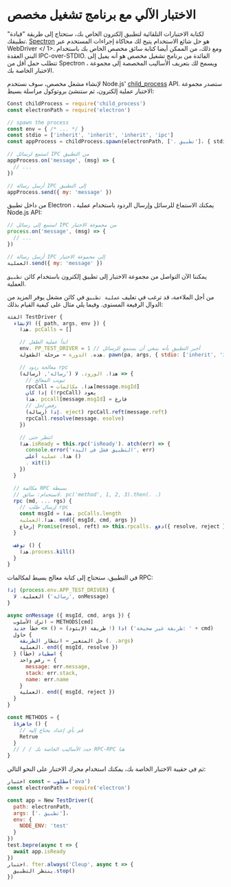# الاختبار الآلي مع برنامج تشغيل مخصص

لكتابة الاختبارات التلقائية لتطبيق إلكترون الخاص بك، ستحتاج إلى طريقة "قيادة" تطبيقك. [Spectron](https://electronjs.org/spectron) هو حل شائع الاستخدام يتيح لك محاكاة إجراءات المستخدم عبر WebDriver </ 1>. ومع ذلك، من الممكن أيضا كتابة سائق مخصص الخاص بك باستخدام البني العقدة IPC-over-STDIO. الفائدة من برنامج تشغيل مخصص هو أنه يميل إلى تتطلب حمل أقل من Spectron ، ويسمح لك بتعريف الأساليب المخصصة إلى مجموعة الاختبار الخاصة بك.</p> 

لإنشاء مشغل مخصص، سوف نستخدم Node.js' [child_process](https://nodejs.org/api/child_process.html) API. ستصدر مجموعة الاختبار عملية إلكترون، ثم ستنشئ بروتوكول مراسلة بسيط:



```js
Const childProcess = require('child_process')
const electronPath = require('electron')

// spawn the process
const env = { /* ... */ }
const stdio = ['inherit', 'inherit', 'inherit', 'ipc']
const appProcess = childProcess.spawn(electronPath, ['. تطبيق']، { stdio, env })

// استمع لرسائل IPC من التطبيق
appProcess.on('message', (msg) => {
  // ...
})

// أرسل رسالة IPC إلى التطبيق
appProcess.send({ my: 'message' })
```


من داخل تطبيق Electron ، يمكنك الاستماع للرسائل وإرسال الردود باستخدام عملية Node.js [](https://nodejs.org/api/process.html) API:



```js
// استمع إلى رسائل IPC من مجموعة الاختبار
process.on('message', (msg) => {
  // ...
})

// أرسل رسالة IPC إلى مجموعة الاختبار
العملية.send({ my: 'message' })
```


يمكننا الآن التواصل من مجموعة الاختبار إلى تطبيق إلكترون باستخدام كائن `تطبيق` العملية.

من أجل الملاءمة، قد ترغب في تغليف `عملية تطبيق` في كائن مشغل يوفر المزيد من الدوال الرفيعة المستوى. وفيما يلي مثال على كيفية القيام بذلك:



```js
الفئة TestDriver {
  الإنشاء ({ path, args, env }) {
    هذا. pcCalls = []

    // ابدأ عملية الطفل
    env. PP_TEST_DRIVER = 1 // أخبر التطبيق بأنه ينبغي أن يستمع للرسائل
    هذه. الدورة = مرحلة الطفولة. pawn(pa, args, { stdio: ['inherit', 'inherit', 'inherit', 'ipc'], env })

    // معالجة ردود rpc
    هذا. الورود. لا ('رسالة', (رسالة) => {
      // تبويب المعالج
      rpcCall = هذا. مكالمات[message.msgId]
      إذا كان (!rpcCall) يعود
      هذا. pccall[message.msgId] = فارغ
      // رفض/حل
      إذا (رسالة). eject) rpcCall.reft(message.reft)
      rpcCall.resolve(message. esolve)
    })

    // انتظر حتى
    هذا.isReady = this.rpc('isReady'). atch(err) => {
      console.error('التطبيق فشل في البدء', err)
      هذا. عملية أعلى ()
      . xit(1)
    })
  }

  // مكالمة RPC بسيطة
  // لاستخدام: سائق. pc('method', 1, 2, 3).then(. .)
  rpc (md, ... rgs) {
    // إرسال طلب rpc
    const msgId = هذا. pcCalls.length
    هذا.العملية. end({ msgId, cmd, args })
    إرجاع Promise(resol, reft) => this.rpcalls. دفع({ resolve, reject }))
  }

  توقف () {
    هذا.process.kill()
  }
}
```


في التطبيق، ستحتاج إلى كتابة معالج بسيط لمكالمات RPC:



```js
إذا (process.env.APP_TEST_DRIVER) {
  العملية. لا ('رسالة', onMessage)
}

async onMessage ({ msgId, cmd, args }) {
  اترك الأسلوب = METHODS[cmd]
  اذا (! طريقة الإيثود) = () => خطأ جديد ('طريقة غير صحيحة: ' + cmd)
  حاول {
    حل المتغير = انتظار الطريقة (. .args)
    العملية. end({ msgId, resolve })
  } اصطياد (خطأ) {
    رفض واحد = {
      message: err.message,
      stack: err.stack,
      name: err.name
    }
    العملية. end({ msgId, reject })
  }
}

const METHODS = {
  isجاهز () {
    // قم بأي إعداد يحتاج إليه
    Retrue
  }
  // / / حدد الأساليب الخاصة بك RPC-RPC هنا
}
```


ثم في حقيبة الاختبار الخاصة بك، يمكنك استخدام محرك الاختبار على النحو التالي:



```js
اختبار const = مطلوب('ava')
const electronPath = require('electron')

const app = New TestDriver({
  path: electronPath,
  args: ['. تطبيق']،
  env: {
    NODE_ENV: 'test'
  }
})
test.bepre(async t => {
  await app.isReady
})
اختبار. fter.always('Cleup', async t => {
  ينتظر التطبيق.stop()
})
```
